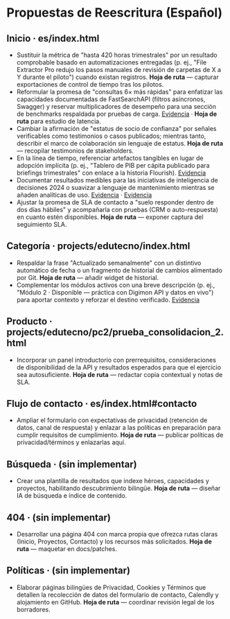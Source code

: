 # Propuestas de Reescritura (Español)

## Inicio · es/index.html
- Sustituir la métrica de "hasta 420 horas trimestrales" por un resultado comprobable basado en automatizaciones entregadas (p. ej., "File Extractor Pro redujo los pasos manuales de revisión de carpetas de X a Y durante el piloto") cuando existan registros. **Hoja de ruta** — capturar exportaciones de control de tiempo tras los pilotos.
- Reformular la promesa de "consultas 6× más rápidas" para enfatizar las capacidades documentadas de FastSearchAPI (filtros asíncronos, Swagger) y reservar multiplicadores de desempeño para una sección de benchmarks respaldada por pruebas de carga. [Evidencia](https://github.com/cortega26/FastSearchAPI#api-endpoints) · **Hoja de ruta** para estudio de latencia.
- Cambiar la afirmación de "estatus de socio de confianza" por señales verificables como testimonios o casos publicados; mientras tanto, describir el marco de colaboración sin lenguaje de estatus. **Hoja de ruta** — recopilar testimonios de stakeholders.
- En la línea de tiempo, referenciar artefactos tangibles en lugar de adopción implícita (p. ej., "Tablero de PIB per cápita publicado para briefings trimestrales" con enlace a la historia Flourish). [Evidencia](https://public.flourish.studio/visualisation/9177797/)
- Documentar resultados medibles para las iniciativas de inteligencia de decisiones 2024 o suavizar a lenguaje de mantenimiento mientras se añaden analíticas de uso. [Evidencia](https://github.com/cortega26/crypto-price-tracker) · [Evidencia](https://github.com/cortega26/PoGo)
- Ajustar la promesa de SLA de contacto a "suelo responder dentro de dos días hábiles" y acompañarla con pruebas (CRM o auto-respuesta) en cuanto estén disponibles. **Hoja de ruta** — exponer captura del seguimiento SLA.

## Categoría · projects/edutecno/index.html
- Respaldar la frase "Actualizado semanalmente" con un distintivo automático de fecha o un fragmento de historial de cambios alimentado por Git. **Hoja de ruta** — añadir widget de historial.
- Complementar los módulos activos con una breve descripción (p. ej., "Módulo 2 · Disponible — práctica con Digimon API y datos en vivo") para aportar contexto y reforzar el destino verificado. [Evidencia](projects/edutecno/pc2/prueba_consolidacion_2.html)

## Producto · projects/edutecno/pc2/prueba_consolidacion_2.html
- Incorporar un panel introductorio con prerrequisitos, consideraciones de disponibilidad de la API y resultados esperados para que el ejercicio sea autosuficiente. **Hoja de ruta** — redactar copia contextual y notas de SLA.

## Flujo de contacto · es/index.html#contacto
- Ampliar el formulario con expectativas de privacidad (retención de datos, canal de respuesta) y enlazar a las políticas en preparación para cumplir requisitos de cumplimiento. **Hoja de ruta** — publicar políticas de privacidad/términos y enlazarlas aquí.

## Búsqueda · (sin implementar)
- Crear una plantilla de resultados que indexe héroes, capacidades y proyectos, habilitando descubrimiento bilingüe. **Hoja de ruta** — diseñar IA de búsqueda e índice de contenido.

## 404 · (sin implementar)
- Desarrollar una página 404 con marca propia que ofrezca rutas claras (Inicio, Proyectos, Contacto) y los recursos más solicitados. **Hoja de ruta** — maquetar en docs/patches.

## Políticas · (sin implementar)
- Elaborar páginas bilingües de Privacidad, Cookies y Términos que detallen la recolección de datos del formulario de contacto, Calendly y alojamiento en GitHub. **Hoja de ruta** — coordinar revisión legal de los borradores.
